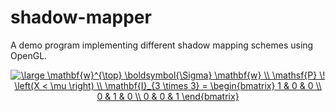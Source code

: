 # shadow-mapper
A demo program implementing different shadow mapping schemes using OpenGL.

<div style="text-align:center">
<a href="https://www.codecogs.com/eqnedit.php?latex=\large&space;\mathbf{w}^{\top}&space;\boldsymbol{\Sigma}&space;\mathbf{w}&space;\\&space;\mathsf{P}&space;\!&space;\left(X&space;<&space;\mu&space;\right)&space;\\&space;\mathbf{I}_{3&space;\times&space;3}&space;=&space;\begin{bmatrix}&space;1&space;&&space;0&space;&&space;0&space;\\&space;0&space;&&space;1&space;&&space;0&space;\\&space;0&space;&&space;0&space;&&space;1&space;\end{bmatrix}" target="_blank"><img src="https://latex.codecogs.com/svg.latex?\large&space;\mathbf{w}^{\top}&space;\boldsymbol{\Sigma}&space;\mathbf{w}&space;\\&space;\mathsf{P}&space;\!&space;\left(X&space;<&space;\mu&space;\right)&space;\\&space;\mathbf{I}_{3&space;\times&space;3}&space;=&space;\begin{bmatrix}&space;1&space;&&space;0&space;&&space;0&space;\\&space;0&space;&&space;1&space;&&space;0&space;\\&space;0&space;&&space;0&space;&&space;1&space;\end{bmatrix}" title="\large \mathbf{w}^{\top} \boldsymbol{\Sigma} \mathbf{w} \\ \mathsf{P} \! \left(X < \mu \right) \\ \mathbf{I}_{3 \times 3} = \begin{bmatrix} 1 & 0 & 0 \\ 0 & 1 & 0 \\ 0 & 0 & 1 \end{bmatrix}"/>
</a>
</div>